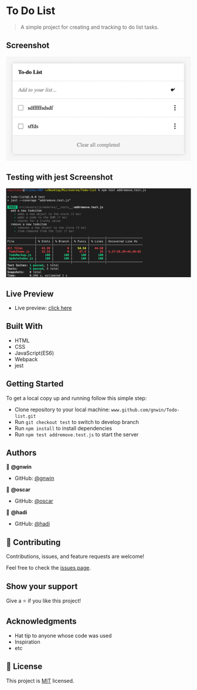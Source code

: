 # To Do List

> A simple project for creating and tracking to do list tasks.

## Screenshot

<img src="./src/assets/images/Screenshot 2022-03-30 at 2.44.58 AM.png">

## Testing with jest Screenshot

<img src="./src/assets/images/Screenshot 2022-04-07 at 11.07.45 PM.png">

## Live Preview

- Live preview: [click here](https://gnwin.github.io/Todo-list/)

## Built With

- HTML
- CSS
- JavaScript(ES6)
- Webpack
- jest

## Getting Started

To get a local copy up and running follow this simple step:

- Clone repository to your local machine: `www.github.com/gnwin/Todo-list.git`
- Run `git checkout test` to switch to develop branch
- Run `npm install` to install dependencies
- Run `npm test addremove.test.js` to start the server


## Authors

👤 **@gnwin**

- GitHub: [@gnwin](https://github.com/gnwin)

👤 **@oscar**

- GitHub: [@oscar](https://github.com/zkr024)

👤 **@hadi**

- GitHub: [@hadi](https://github.com/Hadi111jafari)


## 🤝 Contributing

Contributions, issues, and feature requests are welcome!

Feel free to check the [issues page](../../issues/).

## Show your support

Give a ⭐️ if you like this project!

## Acknowledgments

- Hat tip to anyone whose code was used
- Inspiration
- etc

## 📝 License

This project is [MIT](./LICENSE) licensed.
